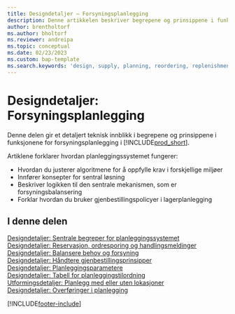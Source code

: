 ```yaml
---
title: Designdetaljer – Forsyningsplanlegging
description: Denne artikkelen beskriver begrepene og prinsippene i funksjonene for forsyningsplanlegging i Business Central.
author: brentholtorf
ms.author: bholtorf
ms.reviewer: andreipa
ms.topic: conceptual
ms.date: 02/23/2023
ms.custom: bap-template
ms.search.keywords: 'design, supply, planning, reordering, replenishment'
---
```

# <a name="design-details-supply-planning"></a><a name="design-details-supply-planning"></a><a name="design-details-supply-planning"></a>Designdetaljer: Forsyningsplanlegging

Denne delen gir et detaljert teknisk innblikk i begrepene og prinsippene i funksjonene for forsyningsplanlegging i [!INCLUDE[prod_short](includes/prod_short.md)].  

Artiklene forklarer hvordan planleggingssystemet fungerer:

* Hvordan du justerer algoritmene for å oppfylle krav i forskjellige miljøer
* Innfører konsepter for sentral løsning
* Beskriver logikken til den sentrale mekanismen, som er forsyningsbalansering
* Forklar hvordan du bruker gjenbestillingspolicyer i lagerplanlegging  

## <a name="in-this-section"></a><a name="in-this-section"></a><a name="in-this-section"></a>I denne delen

[Designdetaljer: Sentrale begreper for planleggingssystemet](design-details-central-concepts-of-the-planning-system.md)  
[Designdetaljer: Reservasjon, ordresporing og handlingsmeldinger](design-details-reservation-order-tracking-and-action-messaging.md)  
[Designdetaljer: Balansere behov og forsyning](design-details-balancing-demand-and-supply.md)  
[Designdetaljer: Håndtere gjenbestillingsprinsipper](design-details-handling-reordering-policies.md)  
[Designdetaljer: Planleggingsparametere](design-details-planning-parameters.md)  
[Designdetaljer: Tabell for planleggingstilordning](design-details-planning-assignment-table.md)  
[Utformingsdetaljer: Planlegg med eller uten lokasjoner](production-planning-with-without-locations.md)  
[Designdetaljer: Overføringer i planlegging](design-details-transfers-in-planning.md)

[!INCLUDE[footer-include](includes/footer-banner.md)]
